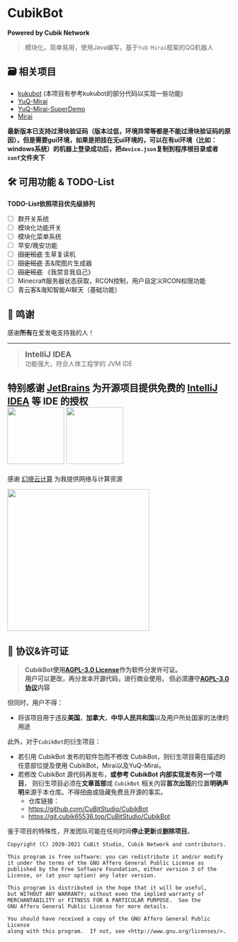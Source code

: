 # CubikBot
**Powered by Cubik Network**
>模块化，简单易用，使用Java编写，基于`YuQ-Mirai`框架的QQ机器人

## 🗃 相关项目
* [kukubot](https://github.com/kukume/kukubot) (本项目有参考kukubot的部分代码以实现一些功能)
* [YuQ-Mirai](https://github.com/YuQWorks/YuQ-Mirai)
* [YuQ-Mirai-SuperDemo](https://github.com/YuQWorks/YuQ-SuperDemo)
* [Mirai](https://github.com/mamoe/mirai)

**最新版本已支持过滑块验证码（版本过低，环境异常等都是不能过滑块验证码的原因），但是需要gui环境，如果是把挂在无ui环境的，可以在有ui环境（比如：windows系统）的机器上登录成功后，把`device.json`复制到程序根目录或者`conf`文件夹下**

## 🛠 可用功能 & TODO-List
**TODO-List依照项目优先级排列**
- [ ] 群开关系统
- [ ] 模块化功能开关
- [ ] 模块化菜单系统
- [ ] 早安/晚安功能
- [ ] ~~固定班底~~ 生草复读机
- [ ] ~~固定班底~~ 丢&爬图片生成器
- [ ] ~~固定班底~~ 《我禁言我自己》
- [ ] Minecraft服务器状态获取，RCON控制，用户自定义RCON权限功能
- [ ] 青云客&海知智能AI聊天（基础功能）

## 🎊 鸣谢
感谢**所有**在爱发电支持我的人！

------
> <span style="font-size: 1.28em">**IntelliJ IDEA**</span><br/>功能强大，符合人体工程学的 JVM IDE

特别感谢 [JetBrains](https://www.jetbrains.com/?from=CubikBot) 为开源项目提供免费的 [IntelliJ IDEA](https://www.jetbrains.com/idea/?from=CubikBot) 等 IDE 的授权  
[<img src="https://img.cubik65536.top/jetbrains.png" width="128"/>](https://www.jetbrains.com/?from=CubikBot)
[<img src="https://img.cubik65536.top/icon-intellij-idea.png" width="128"/>](https://www.jetbrains.com/idea/?from=CubikBot)
------
感谢 [幻境云计算](https://www.realmidc.net/) 为我提供网络与计算资源

[<img src="https://img.cubik65536.top/RealmidcLogo.png" width="320"/>](http://realmidc.net/)

## 📜 协议&许可证
> **CubikBot使用[AGPL-3.0 License](LICENSE)作为软件分发许可证。<br/>用户可以更改，再分发本开源代码，进行商业使用，
  但必须遵守[AGPL-3.0协议](LICENSE)内容**

但同时，用户不得：
- 将该项目用于违反**美国**，**加拿大**，**中华人民共和国**以及用户所处国家的法律的用途

此外，对于`CubikBot`的衍生项目：
- 若引用 CubikBot 发布的软件包而不修改 CubikBot，则衍生项目需在描述的任意部位提及使用 CubikBot，Mirai以及YuQ-Mirai。
- 若修改 CubikBot 源代码再发布，**或参考 CubikBot 内部实现发布另一个项目**，
  则衍生项目必须在**文章首部**或 `CubikBot` 相关内容**首次出现**的位置**明确声明**来源于本仓库。不得扭曲或隐藏免费且开源的事实。
    - 仓库链接：
    - https://github.com/CuBitStudio/CubikBot
    - https://git.cubik65536.top/CuBitStudio/CubikBot
    
鉴于项目的特殊性，开发团队可能在任何时间**停止更新**或**删除项目**。


    Copyright (C) 2020-2021 CuBit Studio, Cubik Network and contributors.

    This program is free software: you can redistribute it and/or modify
    it under the terms of the GNU Affero General Public License as
    published by the Free Software Foundation, either version 3 of the
    License, or (at your option) any later version.

    This program is distributed in the hope that it will be useful,
    but WITHOUT ANY WARRANTY; without even the implied warranty of
    MERCHANTABILITY or FITNESS FOR A PARTICULAR PURPOSE.  See the
    GNU Affero General Public License for more details.

    You should have received a copy of the GNU Affero General Public License
    along with this program.  If not, see <http://www.gnu.org/licenses/>.
